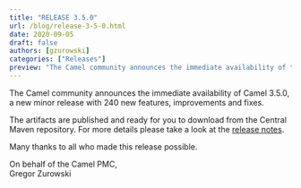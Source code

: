 ```yaml
---
title: "RELEASE 3.5.0"
url: /blog/release-3-5-0.html
date: 2020-09-05
draft: false
authors: [gzurowski]
categories: ["Releases"]
preview: "The Camel community announces the immediate availability of the new Camel 3.5.0 minor release"
---
```



The Camel community announces the immediate availability of Camel 3.5.0, a new minor release with 240 new features, improvements and fixes.

The artifacts are published and ready for you to download from the Central Maven repository. For more details please take a look at the [release notes](/releases/release-3.5.0/).

Many thanks to all who made this release possible.

On behalf of the Camel PMC,  
Gregor Zurowski
